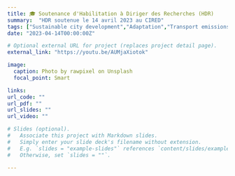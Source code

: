 ```yaml
---
title: 🎓 Soutenance d'Habilitation à Diriger des Recherches (HDR)
summary:  "HDR soutenue le 14 avril 2023 au CIRED"
tags: ["Sustainable city development","Adaptation","Transport emissions","Modelling city evolutions",]
date: "2023-04-14T00:00:00Z"

# Optional external URL for project (replaces project detail page).
external_link: "https://youtu.be/AUMjaXiotok"

image:
  caption: Photo by rawpixel on Unsplash
  focal_point: Smart

links:
url_code: ""
url_pdf: ""
url_slides: ""
url_video: ""

# Slides (optional).
#   Associate this project with Markdown slides.
#   Simply enter your slide deck's filename without extension.
#   E.g. `slides = "example-slides"` references `content/slides/example-slides.md`.
#   Otherwise, set `slides = ""`.

---
```



